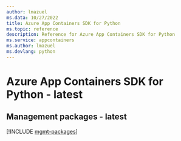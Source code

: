 ```yaml
---
author: lmazuel
ms.data: 10/27/2022
title: Azure App Containers SDK for Python
ms.topic: reference
description: Reference for Azure App Containers SDK for Python
ms.service: appcontainers
ms.author: lmazuel
ms.devlang: python
---
```

# Azure App Containers SDK for Python - latest

## Management packages - latest
[!INCLUDE [mgmt-packages](app-containers-mgmt-index.md)]